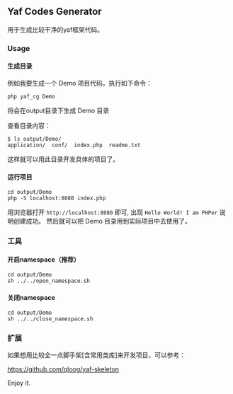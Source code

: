 ## Yaf Codes Generator

用于生成比较干净的yaf框架代码。

### Usage

#### 生成目录
例如我要生成一个 Demo 项目代码，执行如下命令：
```
php yaf_cg Demo
```

将会在output目录下生成 Demo 目录

查看目录内容：

```
$ ls output/Demo/
application/  conf/  index.php  readme.txt
```

这样就可以用此目录开发具体的项目了。

#### 运行项目

```shell
cd output/Demo
php -S localhost:8080 index.php
```

用浏览器打开 `http://localhost:8080` 即可, 出现 `Hello World! I am PHPer` 说明创建成功。
然后就可以把 Demo 目录用到实际项目中去使用了。

### 工具

#### 开启namespace（推荐）

```
cd output/Demo
sh ../../open_namespace.sh
```

#### 关闭namespace

```
cd output/Demo
sh ../../close_namespace.sh
```

### 扩展

如果想用比较全一点脚手架[含常用类库]来开发项目，可以参考：

https://github.com/qloog/yaf-skeleton

Enjoy it.
